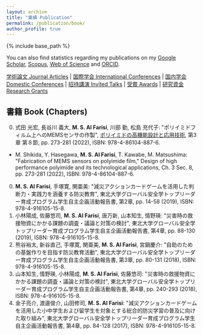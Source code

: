 ```yaml
---
layout: archive
title: "業績 Publication"
permalink: /publication/book/
author_profile: true
---
```


{% include base_path %}


You can also find statistics regarding my publications on my [Google Scholar](https://scholar.google.co.jp/citations?user=30VZQ_sAAAAJ), [Scopus](https://www.scopus.com/authid/detail.uri?authorId=57192380817), [Web of Science](https://publons.com/researcher/AAY-5422-2020/) and [ORCID](https://orcid.org/0000-0003-4870-9337).

[学術論文 Journal Articles](/publication/) | [国際学会 International Conferences](/publication/conference-int/) | [国内学会 Domestic Conferences](/publication/conference-dom/) | [招待講演 Invited Talks](publication/invited/) | [受賞 Awards](/publication/award/) | [研究資金 Research Grants](/publication/grant/)
## 書籍 Book (Chapters)

0. 式田 光宏, 長谷川 義大, **M. S. Al Farisi**, 川部 勤, 松島 充代子: "ポリイミドフィルム上へのMEMSセンサの作製", [ポリイミドの高機能設計と応用技術](https://www.gijutu.co.jp/doc/b_2165.htm), 第3章 第８節, pp. 273-281 (2022), ISBN: 978-4-86104-887-6.
 * M. Shikida, Y. Hasegawa, **M. S. Al Farisi**, T. Kawabe, M. Matsushima: "Fabrication of MEMS sensors on polyimide film," Design of high performance polyimide and its technological applications, Ch. 3 Sec. 8, pp. 273-281 (2022), ISBN: 978-4-86104-887-6.
0. **M. S. Al Farisi**, 手塚寛, 関亜美: "減災アクションカードゲームを活用した判断力・実践力を涵養する防災教育", 東北大学グローバル安全学トップリーダー育成プログラム学生自主企画活動報告書, 第2章, pp. 14-58 (2019), ISBN: 978-4-916105-15-8.
0. 小林陽成, 佐藤悠司, **M. S. Al Farisi**, 唐万新, 山本知生, 情野瑛: "災害時の救援物資にかかる課題の調査・議論と対策の検討", 東北大学グローバル安全学トップリーダー育成プログラム学生自主企画活動報告書, 第4章, pp. 88-130 (2019), ISBN: 978-4-916105-15-8.
0. 熊谷裕太, 新谷直己, 手塚寛, 関亜美, **M. S. Al Farisi**, 宮鍋慶介: "自助のための基盤作りを目指す防災教育活動", 東北大学グローバル安全学トップリーダー育成プログラム学生自主企画活動報告書, 第3章, pp. 80-131 (2018), ISBN: 978-4-916105-15-8.
0. 山本知生, 情野瑛, 小林陽成, **M. S. Al Farisi**, 佐藤悠司: "災害時の救援物資にかかる課題の調査・議論と対策の検討", 東北大学グローバル安全学トップリーダー育成プログラム学生自主企画活動報告書, 第4章, pp. 240-293 (2018), ISBN: 978-4-916105-15-8.
0. 金子亮介, 渡邉俊介, 山田修司, **M. S. Al Farisi**: "減災アクションカードゲームを活用した小中学生および留学生を対象とする総合的防災学習の普及に向けた取り組み", 東北大学グローバル安全学トップリーダー育成プログラム学生自主企画活動報告書, 第4章, pp. 84-128 (2017), ISBN: 978-4-916105-15-8.

